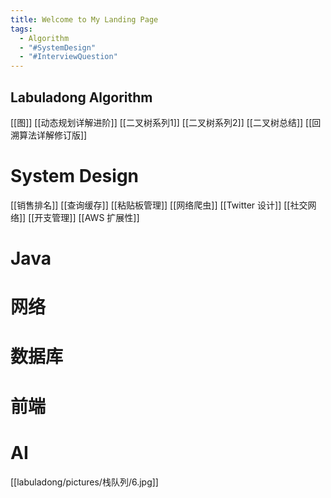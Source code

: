 ```yaml
---
title: Welcome to My Landing Page
tags:
  - Algorithm
  - "#SystemDesign"
  - "#InterviewQuestion"
---
```

## Labuladong Algorithm

[[图]]
[[动态规划详解进阶]]
[[二叉树系列1]]
[[二叉树系列2]]
[[二叉树总结]]
[[回溯算法详解修订版]]

# System Design
[[销售排名]]
[[查询缓存]]
[[粘贴板管理]]
[[网络爬虫]]
[[Twitter 设计]]
[[社交网络]]
[[开支管理]]
[[AWS 扩展性]]

# Java

# 网络


# 数据库


# 前端

# AI

[[labuladong/pictures/栈队列/6.jpg]]
